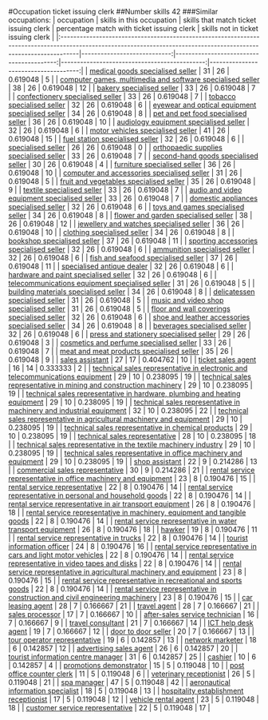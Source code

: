 #Occupation ticket issuing clerk
##Number skills 42
###Similar occupations:
| occupation                                                                                                                                                        |   skills in this occupation |   skills that match ticket issuing clerk |   percentage match with ticket issuing clerk |   skills not in ticket issuing clerk |
|:------------------------------------------------------------------------------------------------------------------------------------------------------------------|----------------------------:|-----------------------------------------:|---------------------------------------------:|-------------------------------------:|
| [medical goods specialised seller](medical_goods_specialised_seller.md)                                                                                           |                          31 |                                       26 |                                     0.619048 |                                    5 |
| [computer games, multimedia and software specialised seller](computer_games,_multimedia_and_software_specialised_seller.md)                                       |                          38 |                                       26 |                                     0.619048 |                                   12 |
| [bakery specialised seller](bakery_specialised_seller.md)                                                                                                         |                          33 |                                       26 |                                     0.619048 |                                    7 |
| [confectionery specialised seller](confectionery_specialised_seller.md)                                                                                           |                          33 |                                       26 |                                     0.619048 |                                    7 |
| [tobacco specialised seller](tobacco_specialised_seller.md)                                                                                                       |                          32 |                                       26 |                                     0.619048 |                                    6 |
| [eyewear and optical equipment specialised seller](eyewear_and_optical_equipment_specialised_seller.md)                                                           |                          34 |                                       26 |                                     0.619048 |                                    8 |
| [pet and pet food specialised seller](pet_and_pet_food_specialised_seller.md)                                                                                     |                          36 |                                       26 |                                     0.619048 |                                   10 |
| [audiology equipment specialised seller](audiology_equipment_specialised_seller.md)                                                                               |                          32 |                                       26 |                                     0.619048 |                                    6 |
| [motor vehicles specialised seller](motor_vehicles_specialised_seller.md)                                                                                         |                          41 |                                       26 |                                     0.619048 |                                   15 |
| [fuel station specialised seller](fuel_station_specialised_seller.md)                                                                                             |                          32 |                                       26 |                                     0.619048 |                                    6 |
| [specialised seller](specialised_seller.md)                                                                                                                       |                          26 |                                       26 |                                     0.619048 |                                    0 |
| [orthopaedic supplies specialised seller](orthopaedic_supplies_specialised_seller.md)                                                                             |                          33 |                                       26 |                                     0.619048 |                                    7 |
| [second-hand goods specialised seller](second-hand_goods_specialised_seller.md)                                                                                   |                          30 |                                       26 |                                     0.619048 |                                    4 |
| [furniture specialised seller](furniture_specialised_seller.md)                                                                                                   |                          36 |                                       26 |                                     0.619048 |                                   10 |
| [computer and accessories specialised seller](computer_and_accessories_specialised_seller.md)                                                                     |                          31 |                                       26 |                                     0.619048 |                                    5 |
| [fruit and vegetables specialised seller](fruit_and_vegetables_specialised_seller.md)                                                                             |                          35 |                                       26 |                                     0.619048 |                                    9 |
| [textile specialised seller](textile_specialised_seller.md)                                                                                                       |                          33 |                                       26 |                                     0.619048 |                                    7 |
| [audio and video equipment specialised seller](audio_and_video_equipment_specialised_seller.md)                                                                   |                          33 |                                       26 |                                     0.619048 |                                    7 |
| [domestic appliances specialised seller](domestic_appliances_specialised_seller.md)                                                                               |                          32 |                                       26 |                                     0.619048 |                                    6 |
| [toys and games specialised seller](toys_and_games_specialised_seller.md)                                                                                         |                          34 |                                       26 |                                     0.619048 |                                    8 |
| [flower and garden specialised seller](flower_and_garden_specialised_seller.md)                                                                                   |                          38 |                                       26 |                                     0.619048 |                                   12 |
| [jewellery and watches specialised seller](jewellery_and_watches_specialised_seller.md)                                                                           |                          36 |                                       26 |                                     0.619048 |                                   10 |
| [clothing specialised seller](clothing_specialised_seller.md)                                                                                                     |                          34 |                                       26 |                                     0.619048 |                                    8 |
| [bookshop specialised seller](bookshop_specialised_seller.md)                                                                                                     |                          37 |                                       26 |                                     0.619048 |                                   11 |
| [sporting accessories specialised seller](sporting_accessories_specialised_seller.md)                                                                             |                          32 |                                       26 |                                     0.619048 |                                    6 |
| [ammunition specialised seller](ammunition_specialised_seller.md)                                                                                                 |                          32 |                                       26 |                                     0.619048 |                                    6 |
| [fish and seafood specialised seller](fish_and_seafood_specialised_seller.md)                                                                                     |                          37 |                                       26 |                                     0.619048 |                                   11 |
| [specialised antique dealer](specialised_antique_dealer.md)                                                                                                       |                          32 |                                       26 |                                     0.619048 |                                    6 |
| [hardware and paint specialised seller](hardware_and_paint_specialised_seller.md)                                                                                 |                          32 |                                       26 |                                     0.619048 |                                    6 |
| [telecommunications equipment specialised seller](telecommunications_equipment_specialised_seller.md)                                                             |                          31 |                                       26 |                                     0.619048 |                                    5 |
| [building materials specialised seller](building_materials_specialised_seller.md)                                                                                 |                          34 |                                       26 |                                     0.619048 |                                    8 |
| [delicatessen specialised seller](delicatessen_specialised_seller.md)                                                                                             |                          31 |                                       26 |                                     0.619048 |                                    5 |
| [music and video shop specialised seller](music_and_video_shop_specialised_seller.md)                                                                             |                          31 |                                       26 |                                     0.619048 |                                    5 |
| [floor and wall coverings specialised seller](floor_and_wall_coverings_specialised_seller.md)                                                                     |                          32 |                                       26 |                                     0.619048 |                                    6 |
| [shoe and leather accessories specialised seller](shoe_and_leather_accessories_specialised_seller.md)                                                             |                          34 |                                       26 |                                     0.619048 |                                    8 |
| [beverages specialised seller](beverages_specialised_seller.md)                                                                                                   |                          32 |                                       26 |                                     0.619048 |                                    6 |
| [press and stationery specialised seller](press_and_stationery_specialised_seller.md)                                                                             |                          29 |                                       26 |                                     0.619048 |                                    3 |
| [cosmetics and perfume specialised seller](cosmetics_and_perfume_specialised_seller.md)                                                                           |                          33 |                                       26 |                                     0.619048 |                                    7 |
| [meat and meat products specialised seller](meat_and_meat_products_specialised_seller.md)                                                                         |                          35 |                                       26 |                                     0.619048 |                                    9 |
| [sales assistant](sales_assistant.md)                                                                                                                             |                          27 |                                       17 |                                     0.404762 |                                   10 |
| [ticket sales agent](ticket_sales_agent.md)                                                                                                                       |                          16 |                                       14 |                                     0.333333 |                                    2 |
| [technical sales representative in electronic and telecommunications equipment](technical_sales_representative_in_electronic_and_telecommunications_equipment.md) |                          29 |                                       10 |                                     0.238095 |                                   19 |
| [technical sales representative in mining and construction machinery](technical_sales_representative_in_mining_and_construction_machinery.md)                     |                          29 |                                       10 |                                     0.238095 |                                   19 |
| [technical sales representative in hardware, plumbing and heating equipment](technical_sales_representative_in_hardware,_plumbing_and_heating_equipment.md)       |                          29 |                                       10 |                                     0.238095 |                                   19 |
| [technical sales representative in machinery and industrial equipment](technical_sales_representative_in_machinery_and_industrial_equipment.md)                   |                          32 |                                       10 |                                     0.238095 |                                   22 |
| [technical sales representative in agricultural machinery and equipment](technical_sales_representative_in_agricultural_machinery_and_equipment.md)               |                          29 |                                       10 |                                     0.238095 |                                   19 |
| [technical sales representative in chemical products](technical_sales_representative_in_chemical_products.md)                                                     |                          29 |                                       10 |                                     0.238095 |                                   19 |
| [technical sales representative](technical_sales_representative.md)                                                                                               |                          28 |                                       10 |                                     0.238095 |                                   18 |
| [technical sales representative in the textile machinery industry](technical_sales_representative_in_the_textile_machinery_industry.md)                           |                          29 |                                       10 |                                     0.238095 |                                   19 |
| [technical sales representative in office machinery and equipment](technical_sales_representative_in_office_machinery_and_equipment.md)                           |                          29 |                                       10 |                                     0.238095 |                                   19 |
| [shop assistant](shop_assistant.md)                                                                                                                               |                          22 |                                        9 |                                     0.214286 |                                   13 |
| [commercial sales representative](commercial_sales_representative.md)                                                                                             |                          30 |                                        9 |                                     0.214286 |                                   21 |
| [rental service representative in office machinery and equipment](rental_service_representative_in_office_machinery_and_equipment.md)                             |                          23 |                                        8 |                                     0.190476 |                                   15 |
| [rental service representative](rental_service_representative.md)                                                                                                 |                          22 |                                        8 |                                     0.190476 |                                   14 |
| [rental service representative in personal and household goods](rental_service_representative_in_personal_and_household_goods.md)                                 |                          22 |                                        8 |                                     0.190476 |                                   14 |
| [rental service representative in air transport equipment](rental_service_representative_in_air_transport_equipment.md)                                           |                          26 |                                        8 |                                     0.190476 |                                   18 |
| [rental service representative in machinery, equipment and tangible goods](rental_service_representative_in_machinery,_equipment_and_tangible_goods.md)           |                          22 |                                        8 |                                     0.190476 |                                   14 |
| [rental service representative in water transport equipment](rental_service_representative_in_water_transport_equipment.md)                                       |                          26 |                                        8 |                                     0.190476 |                                   18 |
| [hawker](hawker.md)                                                                                                                                               |                          19 |                                        8 |                                     0.190476 |                                   11 |
| [rental service representative in trucks](rental_service_representative_in_trucks.md)                                                                             |                          22 |                                        8 |                                     0.190476 |                                   14 |
| [tourist information officer](tourist_information_officer.md)                                                                                                     |                          24 |                                        8 |                                     0.190476 |                                   16 |
| [rental service representative in cars and light motor vehicles](rental_service_representative_in_cars_and_light_motor_vehicles.md)                               |                          22 |                                        8 |                                     0.190476 |                                   14 |
| [rental service representative in video tapes and disks](rental_service_representative_in_video_tapes_and_disks.md)                                               |                          22 |                                        8 |                                     0.190476 |                                   14 |
| [rental service representative in agricultural machinery and equipment](rental_service_representative_in_agricultural_machinery_and_equipment.md)                 |                          23 |                                        8 |                                     0.190476 |                                   15 |
| [rental service representative in recreational and sports goods](rental_service_representative_in_recreational_and_sports_goods.md)                               |                          22 |                                        8 |                                     0.190476 |                                   14 |
| [rental service representative in construction and civil engineering machinery](rental_service_representative_in_construction_and_civil_engineering_machinery.md) |                          23 |                                        8 |                                     0.190476 |                                   15 |
| [car leasing agent](car_leasing_agent.md)                                                                                                                         |                          28 |                                        7 |                                     0.166667 |                                   21 |
| [travel agent](travel_agent.md)                                                                                                                                   |                          28 |                                        7 |                                     0.166667 |                                   21 |
| [sales processor](sales_processor.md)                                                                                                                             |                          17 |                                        7 |                                     0.166667 |                                   10 |
| [after-sales service technician](after-sales_service_technician.md)                                                                                               |                          16 |                                        7 |                                     0.166667 |                                    9 |
| [travel consultant](travel_consultant.md)                                                                                                                         |                          21 |                                        7 |                                     0.166667 |                                   14 |
| [ICT help desk agent](ICT_help_desk_agent.md)                                                                                                                     |                          19 |                                        7 |                                     0.166667 |                                   12 |
| [door to door seller](door_to_door_seller.md)                                                                                                                     |                          20 |                                        7 |                                     0.166667 |                                   13 |
| [tour operator representative](tour_operator_representative.md)                                                                                                   |                          19 |                                        6 |                                     0.142857 |                                   13 |
| [network marketer](network_marketer.md)                                                                                                                           |                          18 |                                        6 |                                     0.142857 |                                   12 |
| [advertising sales agent](advertising_sales_agent.md)                                                                                                             |                          26 |                                        6 |                                     0.142857 |                                   20 |
| [tourist information centre manager](tourist_information_centre_manager.md)                                                                                       |                          31 |                                        6 |                                     0.142857 |                                   25 |
| [cashier](cashier.md)                                                                                                                                             |                          10 |                                        6 |                                     0.142857 |                                    4 |
| [promotions demonstrator](promotions_demonstrator.md)                                                                                                             |                          15 |                                        5 |                                     0.119048 |                                   10 |
| [post office counter clerk](post_office_counter_clerk.md)                                                                                                         |                          11 |                                        5 |                                     0.119048 |                                    6 |
| [veterinary receptionist](veterinary_receptionist.md)                                                                                                             |                          26 |                                        5 |                                     0.119048 |                                   21 |
| [spa manager](spa_manager.md)                                                                                                                                     |                          47 |                                        5 |                                     0.119048 |                                   42 |
| [aeronautical information specialist](aeronautical_information_specialist.md)                                                                                     |                          18 |                                        5 |                                     0.119048 |                                   13 |
| [hospitality establishment receptionist](hospitality_establishment_receptionist.md)                                                                               |                          17 |                                        5 |                                     0.119048 |                                   12 |
| [vehicle rental agent](vehicle_rental_agent.md)                                                                                                                   |                          23 |                                        5 |                                     0.119048 |                                   18 |
| [customer service representative](customer_service_representative.md)                                                                                             |                          22 |                                        5 |                                     0.119048 |                                   17 |
